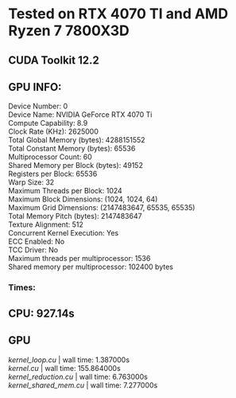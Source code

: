 # Tested on RTX 4070 TI and AMD Ryzen 7 7800X3D
## CUDA Toolkit 12.2  
## GPU INFO:  
Device Number: 0  
Device Name: NVIDIA GeForce RTX 4070 Ti  
Compute Capability: 8.9  
Clock Rate (KHz): 2625000  
Total Global Memory (bytes): 4288151552  
Total Constant Memory (bytes): 65536  
Multiprocessor Count: 60  
Shared Memory per Block (bytes): 49152  
Registers per Block: 65536  
Warp Size: 32  
Maximum Threads per Block: 1024  
Maximum Block Dimensions: (1024, 1024, 64)  
Maximum Grid Dimensions: (2147483647, 65535, 65535)  
Total Memory Pitch (bytes): 2147483647  
Texture Alignment: 512  
Concurrent Kernel Execution: Yes  
ECC Enabled: No  
TCC Driver: No  
Maximum threads per multiprocessor: 1536  
Shared memory per multiprocessor: 102400 bytes  
### Times:
**CPU**: 927.14s  
---
**GPU**  
---
*kernel_loop.cu* | wall time: 1.387000s  
*kernel.cu* | wall time: 155.864000s  
*kernel_reduction.cu* | wall time: 6.763000s  
*kernel_shared_mem.cu* | wall time: 7.277000s  
